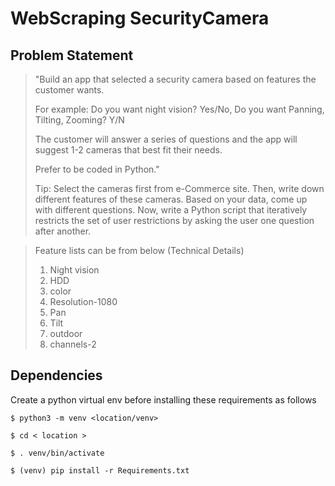 # WebScraping SecurityCamera

## Problem Statement

> "Build an app that selected a security camera based on features the customer wants.
> 
> For example: Do you want night vision? Yes/No, Do you want Panning, Tilting, Zooming? Y/N
> 
> The customer will answer a series of questions and the app will suggest 1-2 cameras that best fit their needs.
> 
> Prefer to be coded in Python."
> 
> Tip: Select the cameras first from e-Commerce site. Then, write down different features of these cameras. Based on your data,
> come up with different questions.
> Now, write a Python script that iteratively restricts the set of user restrictions by asking the user one question
> after another.


> Feature lists can be from below (Technical Details)
> 1. Night vision
> 2. HDD
> 3. color
> 4. Resolution-1080
> 5. Pan
> 6. Tilt
> 7. outdoor
> 8. channels-2


## Dependencies
Create a python virtual env before installing these requirements as follows

```
$ python3 -m venv <location/venv>

$ cd < location >

$ . venv/bin/activate

$ (venv) pip install -r Requirements.txt
 
```